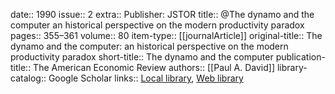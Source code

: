date:: 1990
issue:: 2
extra:: Publisher: JSTOR
title:: @The dynamo and the computer an historical perspective on the modern productivity paradox
pages:: 355–361
volume:: 80
item-type:: [[journalArticle]]
original-title:: The dynamo and the computer: an historical perspective on the modern productivity paradox
short-title:: The dynamo and the computer
publication-title:: The American Economic Review
authors:: [[Paul A. David]]
library-catalog:: Google Scholar
links:: [Local library](zotero://select/library/items/BR8D26H4), [Web library](https://www.zotero.org/users/6520516/items/BR8D26H4)
